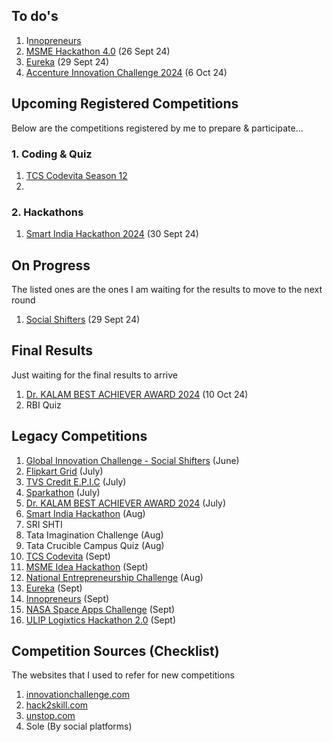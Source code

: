 ## To do's
1. I[nnopreneurs](https://www.innopreneurs.in/) 
2. [MSME Hackathon 4.0](https://my.msme.gov.in/inc/HIRegistration.aspx) (26 Sept 24)
3. [Eureka](https://www.ecell.in/eureka) (29 Sept 24)
4. [Accenture Innovation Challenge 2024](https://vision.hack2skill.com/event/aic2024) (6 Oct 24)
## Upcoming Registered Competitions
Below are the competitions registered by me to prepare & participate...
### 1. Coding & Quiz
1. [TCS Codevita Season 12](https://codevita.tcsapps.com) 
2. 

### 2. Hackathons
1. [Smart India Hackathon 2024](https://www.sih.gov.in/) (30 Sept 24)

## On Progress
The listed ones are the ones I am waiting for the results to move to the next round
1. [Social Shifters](https://socialshifters.innovationchallenge.com/register) (29 Sept 24)

## Final Results
Just waiting for the final results to arrive
1. [Dr. KALAM BEST ACHIEVER AWARD 2024](https://www.wyfonline.org/) (10 Oct 24)
2. RBI Quiz

## Legacy Competitions
1. [Global Innovation Challenge - Social Shifters](https://www.socialshifters.co/global-innovation-challenge/) (June)
2. [Flipkart Grid](https://unstop.com/all-opportunities?oppstatus=recent&searchTerm=grid) (July)
3. [TVS Credit E.P.I.C](https://unstop.com/competitions/tvs-credit-epic-60-it-challenge-epic-season-6-tvs-credit-1067496) (July)
4. [Sparkathon](https://walmart.converge.tech/content/converge/en_in/sparkathon.html)  (July)
5. [Dr. KALAM BEST ACHIEVER AWARD 2024](https://www.wyfonline.org/) (July)
6. [Smart India Hackathon](https://www.sih.gov.in/) (Aug)
7. SRI SHTI
8. Tata Imagination Challenge (Aug)
9. Tata Crucible Campus Quiz (Aug)
10. [TCS Codevita](https://codevita.tcsapps.com) (Sept)
11. [MSME Idea Hackathon](https://innovative.msme.gov.in/) (Sept)
12. [National Entrepreneurship Challenge](https://www.ecell.in/nec/) (Aug)
13. [Eureka](https://www.ecell.in/eureka) (Sept)
14. [Innopreneurs](https://www.innopreneurs.in/) (Sept)
15. [NASA Space Apps Challenge](https://www.spaceappschallenge.org/) (Sept)
16. [ULIP Logixtics Hackathon 2.0](https://hackathon.goulip.in/) (Sept)


## Competition Sources (Checklist)
The websites that I used to refer for new competitions

1. [innovationchallenge.com](https://innovationchallenge.com)
2. [hack2skill.com](https://hack2skill.com)
3. [unstop.com](https://unstop.com)
4. Sole (By social platforms)